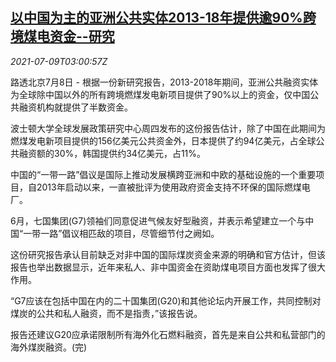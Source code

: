 <!--1625801462000-->
[以中国为主的亚洲公共实体2013-18年提供逾90%跨境煤电资金--研究](https://cn.reuters.com/article/global-coal-power-financing-0709-idCNKCS2EF070)
------

<div><i>2021-07-09T03:00:57Z</i></div><p>路透北京7月8日 - 根据一份新研究报告，2013-2018年期间，亚洲公共融资实体为全球除中国以外的所有跨境燃煤发电新项目提供了90%以上的资金，仅中国公共融资机构就提供了半数资金。</p><p>波士顿大学全球发展政策研究中心周四发布的这份报告估计，除了中国在此期间为燃煤发电新项目提供的156亿美元公共资金外，日本提供了约94亿美元，占全球公共融资额的30%，韩国提供约34亿美元，占11%。</p><p>中国的“一带一路”倡议是国际上推动发展横跨亚洲和中欧的基础设施的一个重要项目，自2013年启动以来，一直被批评为使用政府资金支持不环保的国际燃煤电厂。</p><p>6月，七国集团(G7)领袖们同意促进气候友好型融资，并表示希望建立一个与中国“一带一路”倡议相匹敌的项目，尽管细节付之阙如。</p><p>这份研究报告承认目前缺乏对非中国的国际煤炭资金来源的明确和官方估计，但该报告也举出数据显示，近年来私人、非中国资金在资助煤电项目方面也发挥了很大作用。</p><p>“G7应该在包括中国在内的二十国集团(G20)和其他论坛内开展工作，共同控制对煤炭的公共和私人融资，而不是指责，”该报告说。</p><p>报告还建议G20应承诺限制所有海外化石燃料融资，首先是来自公共和私营部门的海外煤炭融资。(完)</p>
